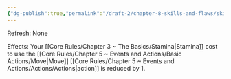```yaml
---
{"dg-publish":true,"permalink":"/draft-2/chapter-8-skills-and-flaws/skill-list/agility/rank-3/efficient-move/"}
---
```


Refresh: None

Effects:
Your [[Core Rules/Chapter 3 ~ The Basics/Stamina\|Stamina]] cost to use the [[Core Rules/Chapter 5 ~ Events and Actions/Basic Actions/Move\|Move]] [[Core Rules/Chapter 5 ~ Events and Actions/Actions/Actions\|action]] is reduced by 1.